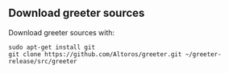 ## Download greeter sources

Download greeter sources with:
```exec
sudo apt-get install git
git clone https://github.com/Altoros/greeter.git ~/greeter-release/src/greeter
```
